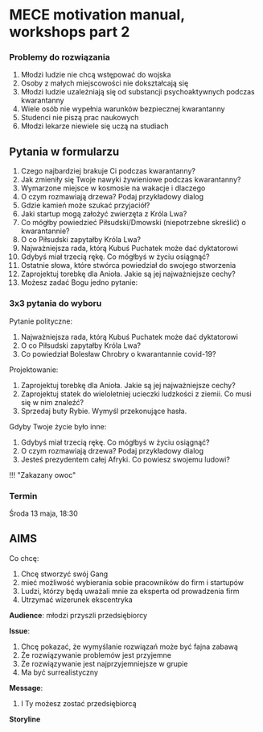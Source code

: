 # MECE motivation manual, workshops part 2



### Problemy do rozwiązania





1. Młodzi ludzie nie chcą wstępować do wojska
2. Osoby z małych miejscowości nie dokształcają się
3. Młodzi ludzie uzależniają się od substancji psychoaktywnych podczas kwarantanny
4. Wiele osób nie wypełnia warunków bezpiecznej kwarantanny
5. Studenci nie piszą prac naukowych
6. Młodzi lekarze niewiele się uczą na studiach



## Pytania w formularzu

1. Czego najbardziej brakuje Ci podczas kwarantanny?
2. Jak zmieniły się Twoje nawyki żywieniowe podczas kwarantanny?
3. Wymarzone miejsce w kosmosie na wakacje i dlaczego
4. O czym rozmawiają drzewa? Podaj przykładowy dialog
5. Gdzie kamień może szukać przyjaciół?
6. Jaki startup mogą założyć zwierzęta z Króla Lwa?
7. Co mógłby powiedzieć Piłsudski/Dmowski (niepotrzebne skreślić) o kwarantannie?
8. O co Piłsudski zapytałby Króla Lwa?
9. Najważniejsza rada, którą Kubuś Puchatek może dać dyktatorowi
10. Gdybyś miał trzecią rękę. Co mógłbyś w życiu osiągnąć?
11. Ostatnie słowa, które stwórca powiedział do swojego stworzenia
12. Zaprojektuj torebkę dla Anioła. Jakie są jej najważniejsze cechy?
13. Możesz zadać Bogu jedno pytanie:



### 3x3 pytania do wyboru

Pytanie polityczne:

1. Najważniejsza rada, którą Kubuś Puchatek może dać dyktatorowi
2. O co Piłsudski zapytałby Króla Lwa?
3. Co powiedział Bolesław Chrobry o kwarantannie covid-19?



Projektowanie:

1. Zaprojektuj torebkę dla Anioła. Jakie są jej najważniejsze cechy?
2. Zaprojektuj statek do wieloletniej ucieczki ludzkości z ziemii. Co musi się w nim znaleźć?
3. Sprzedaj buty Rybie. Wymyśl przekonujące hasła.



Gdyby Twoje życie było inne:

1. Gdybyś miał trzecią rękę. Co mógłbyś w życiu osiągnąć?
2. O czym rozmawiają drzewa? Podaj przykładowy dialog
3. Jesteś prezydentem całej Afryki. Co powiesz swojemu ludowi?



!!! "Zakazany owoc"



### Termin

Środa 13 maja, 18:30



## AIMS

Co chcę:

1. Chcę stworzyć swój Gang
2.  mieć możliwość wybierania sobie pracowników do firm i startupów
3. Ludzi, którzy będą uważali mnie za eksperta od prowadzenia firm
4. Utrzymać wizerunek ekscentryka



**Audience**: młodzi przyszli przedsiębiorcy

**Issue**: 

1. Chcę pokazać, że wymyślanie rozwiązań może być fajna zabawą
2. Że rozwiązywanie problemów jest przyjemne
3. Że rozwiązywanie jest najprzyjemniejsze w grupie
4. Ma być surrealistyczny

**Message**:

1. I Ty możesz zostać przedsiębiorcą

**Storyline**



